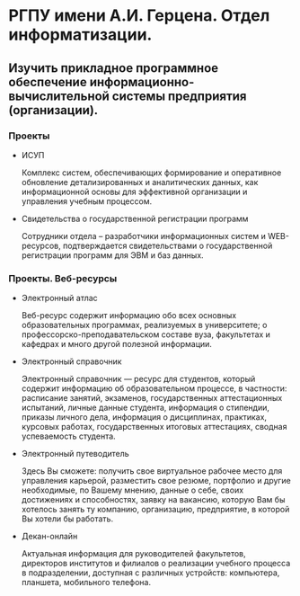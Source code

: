 
# РГПУ имени А.И. Герцена. Отдел информатизации.

## Изучить прикладное программное обеспечение информационно-вычислительной системы предприятия (организации).

### Проекты 

- ИСУП

  Комплекс систем, обеспечивающих формирование и оперативное обновление детализированных и аналитических данных, как информационной основы для эффективной организации и управления учебным процессом.
  
- Свидетельства о государственной регистрации программ

  Сотрудники отдела – разработчики информационных систем и WEB-ресурсов, подтверждается свидетельствами о государственной регистрации программ для ЭВМ и баз данных.

### Проекты. Веб-ресурсы

- Электронный атлас 

  Веб-ресурс содержит информацию обо всех основных образовательных программах, реализуемых в университете; о профессорско-преподавательском составе вуза, факультетах и кафедрах и много другой полезной информации.
  
- Электронный справочник

  Электронный справочник — ресурс для студентов, который содержит информацию об образовательном процессе, в частности: расписание занятий, экзаменов, государственных аттестационных испытаний, личные данные студента, информация о стипендии, приказы личного дела, информация о дисциплинах, практиках, курсовых работах, государственных итоговых аттестациях, сводная успеваемость студента.
  
- Электронный путеводитель

  Здесь Вы сможете: получить свое виртуальное рабочее место для управления карьерой, разместить свое резюме, портфолио и другие необходимые, по Вашему мнению, данные о себе, своих достижениях и способностях, заявку на вакансию, которую Вам бы хотелось занять ту компанию, организацию, предприятие, в которой Вы хотели бы работать.

- Декан-онлайн
  
  Актуальная информация для руководителей факультетов, директоров институтов и филиалов о реализации учебного процесса в подразделении, доступная с различных устройств: компьютера, планшета, мобильного телефона.

